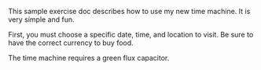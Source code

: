 This sample exercise doc describes how to use my new time machine. It is very simple and fun.

First, you must choose a specific date, time, and location to visit. Be sure to have the correct currency to buy food.

The time machine requires a green flux capacitor.